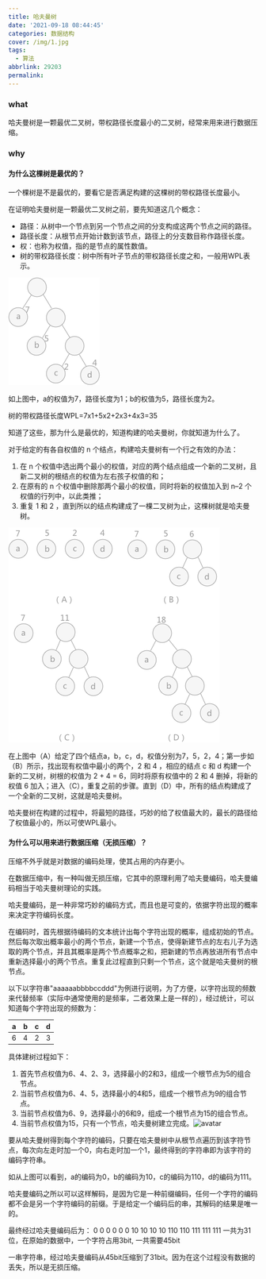 ```yaml
---
title: 哈夫曼树
date: '2021-09-18 08:44:45'
categories: 数据结构
cover: /img/1.jpg
tags:
  - 算法
abbrlink: 29203
permalink:
---
```


### what

哈夫曼树是一颗最优二叉树，带权路径长度最小的二叉树，经常来用来进行数据压缩。

### why

#### 为什么这棵树是最优的？

一个棵树是不是最优的，要看它是否满足构建的这棵树的带权路径长度最小。

<!-- more -->

在证明哈夫曼树是一颗最优二叉树之前，要先知道这几个概念：

* 路径：从树中一个节点到另一个节点之间的分支构成这两个节点之间的路径。
* 路径长度：从根节点开始计数到该节点，路径上的分支数目称作路径长度。
* 权：也称为权值，指的是节点的属性数值。
* 树的带权路径长度：树中所有叶子节点的带权路径长度之和，一般用WPL表示。

![avatar](https://raw.githubusercontent.com/zglgithubx/picture/master/img/202109221714863.png)

如上图中，a的权值为7，路径长度为1；b的权值为5，路径长度为2。

树的带权路径长度WPL=7x1+5x2+2x3+4x3=35

知道了这些，那为什么是最优的，知道构建的哈夫曼树，你就知道为什么了。

对于给定的有各自权值的 n 个结点，构建哈夫曼树有一个行之有效的办法：

1. 在 n 个权值中选出两个最小的权值，对应的两个结点组成一个新的二叉树，且新二叉树的根结点的权值为左右孩子权值的和；
2. 在原有的 n 个权值中删除那两个最小的权值，同时将新的权值加入到 n–2 个权值的行列中，以此类推；
3. 重复 1 和 2 ，直到所以的结点构建成了一棵二叉树为止，这棵树就是哈夫曼树。

![img](https://raw.githubusercontent.com/zglgithubx/picture/master/img/202109221713874.png)

在上图中（A）给定了四个结点a，b，c，d，权值分别为7，5，2，4；第一步如（B）所示，找出现有权值中最小的两个，2 和 4 ，相应的结点 c 和 d 构建一个新的二叉树，树根的权值为 2 + 4 = 6，同时将原有权值中的 2 和 4 删掉，将新的权值 6 加入；进入（C），重复之前的步骤。直到（D）中，所有的结点构建成了一个全新的二叉树，这就是哈夫曼树。

哈夫曼树在构建的过程中，将最短的路径，巧妙的给了权值最大的，最长的路径给了权值最小的，所以可使WPL最小。

#### 为什么可以用来进行数据压缩（无损压缩）？

压缩不外乎就是对数据的编码处理，使其占用的内存更小。

在数据压缩中，有一种叫做无损压缩，它其中的原理利用了哈夫曼编码，哈夫曼编码相当于哈夫曼树理论的实践。

哈夫曼编码，是一种非常巧妙的编码方式，而且也是可变的，依据字符出现的概率来决定字符编码长度。

在编码时，首先根据待编码的文本统计出每个字符出现的概率，组成初始的节点。然后每次取出概率最小的两个节点，新建一个节点，使得新建节点的左右儿子为选取的两个节点，并且其概率是两个节点概率之和，把新建的节点再放进所有节点中重新选择最小的两个节点。重复此过程直到只剩一个节点，这个就是哈夫曼树的根节点。

以下以字符串"aaaaaabbbbccddd"为例进行说明，为了方便，以字符出现的频数来代替频率（实际中通常使用的是频率，二者效果上是一样的），经过统计，可以知道每个字符出现的频数为：

| a    | b    | c    | d    |
| ---- | ---- | ---- | ---- |
| 6    | 4    | 2    | 3    |

具体建树过程如下：

1. 首先节点权值为6、4、2、3，选择最小的2和3，组成一个根节点为5的组合节点。
2. 当前节点权值为6、4、5，选择最小的4和5，组成一个根节点为9的组合节点。
3. 当前节点权值为6、9，选择最小的6和9，组成一个根节点为15的组合节点。
4. 当前节点权值为15，只有一个节点，哈夫曼树建立完成。![avatar](https://raw.githubusercontent.com/zglgithubx/picture/master/img/202109221715998.png)

要从哈夫曼树得到每个字符的编码，只要在哈夫曼树中从根节点遍历到该字符节点，每次向左走时加一个0，向右走时加一个1，最终得到的字符串即为该字符的编码字符串。

如从上图可以看到，a的编码为0，b的编码为10，c的编码为110，d的编码为111。

哈夫曼编码之所以可以这样解码，是因为它是一种前缀编码，任何一个字符的编码都不会是另一个字符编码的前缀。于是给定一个编码后的串，其解码的结果是唯一的。

最终经过哈夫曼编码后为：  0 0 0 0 0 0 10 10 10 10 110 110 111 111 111 一共为31位，在原始的数据中，一个字符占用3bit, 一共需要45bit

一串字符串，经过哈夫曼编码从45bit压缩到了31bit。因为在这个过程没有数据的丢失，所以是无损压缩。









